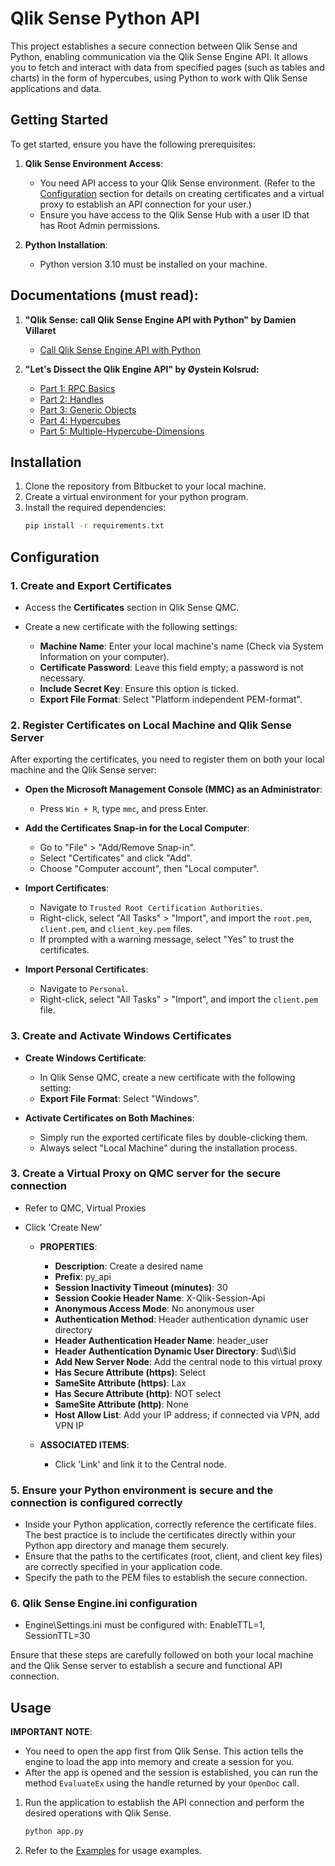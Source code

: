 # Qlik Sense Python API

This project establishes a secure connection between Qlik Sense and Python, enabling communication via the Qlik Sense Engine API. It allows you to fetch and interact with data from specified pages (such as tables and charts) in the form of hypercubes, using Python to work with Qlik Sense applications and data.

## Getting Started

To get started, ensure you have the following prerequisites:

1. **Qlik Sense Environment Access**:
   - You need API access to your Qlik Sense environment. (Refer to the [Configuration](#configuration) section for details on creating certificates and a virtual proxy to establish an API connection for your user.)
   - Ensure you have access to the Qlik Sense Hub with a user ID that has Root Admin permissions.

2. **Python Installation**:
   - Python version 3.10 must be installed on your machine.

## Documentations (must read):

1. **"Qlik Sense: call Qlik Sense Engine API with Python" by Damien Villaret**  
   - [Call Qlik Sense Engine API with Python](https://community.qlik.com/t5/Official-Support-Articles/Qlik-Sense-call-Qlik-Sense-Engine-API-with-Python/ta-p/1716089)

2. **"Let's Dissect the Qlik Engine API" by Øystein Kolsrud:**
   - [Part 1: RPC Basics](https://community.qlik.com/t5/Qlik-Design-Blog/Let-s-Dissect-the-Qlik-Engine-API-Part-1-RPC-Basics/ba-p/1734116)
   - [Part 2: Handles](https://community.qlik.com/t5/Qlik-Design-Blog/Let-s-Dissect-the-Qlik-Engine-API-Part-2-Handles/ba-p/1737186)
   - [Part 3: Generic Objects](https://community.qlik.com/t5/Qlik-Design-Blog/Let-s-Dissect-the-Qlik-Engine-API-Part-3-Generic-Objects/ba-p/1761962)
   - [Part 4: Hypercubes](https://community.qlik.com/t5/Qlik-Design-Blog/Let-s-Dissect-the-Qlik-Engine-API-Part-4-Hypercubes/ba-p/1778450)
   - [Part 5: Multiple-Hypercube-Dimensions](https://community.qlik.com/t5/Design/Dissecting-the-Engine-API-Part-5-Multiple-Hypercube-Dimensions/ba-p/1841618)

## Installation

1. Clone the repository from Bitbucket to your local machine.
2. Create a virtual environment for your python program. 
3. Install the required dependencies:
    ```bash
    pip install -r requirements.txt
    ```

## Configuration

### 1. Create and Export Certificates

- Access the **Certificates** section in Qlik Sense QMC.

- Create a new certificate with the following settings:
  - **Machine Name**: Enter your local machine's name (Check via System Information on your computer).
  - **Certificate Password**: Leave this field empty; a password is not necessary.
  - **Include Secret Key**: Ensure this option is ticked.
  - **Export File Format**: Select "Platform independent PEM-format".

### 2. Register Certificates on Local Machine and Qlik Sense Server

After exporting the certificates, you need to register them on both your local machine and the Qlik Sense server:

- **Open the Microsoft Management Console (MMC) as an Administrator**:
   - Press `Win + R`, type `mmc`, and press Enter.

- **Add the Certificates Snap-in for the Local Computer**:
   - Go to "File" > "Add/Remove Snap-in".
   - Select "Certificates" and click "Add".
   - Choose "Computer account", then "Local computer".

- **Import Certificates**:
   - Navigate to `Trusted Root Certification Authorities`.
   - Right-click, select "All Tasks" > "Import", and import the `root.pem`, `client.pem`, and `client_key.pem` files.
   - If prompted with a warning message, select "Yes" to trust the certificates.

- **Import Personal Certificates**:
   - Navigate to `Personal`.
   - Right-click, select "All Tasks" > "Import", and import the `client.pem` file.

### 3. Create and Activate Windows Certificates

- **Create Windows Certificate**:
   - In Qlik Sense QMC, create a new certificate with the following setting:
   - **Export File Format**: Select "Windows".

- **Activate Certificates on Both Machines**:
   - Simply run the exported certificate files by double-clicking them.
   - Always select "Local Machine" during the installation process.

### 3. Create a Virtual Proxy on QMC server for the secure connection

- Refer to QMC, Virtual Proxies
- Click 'Create New'

  - **PROPERTIES**:
    - **Description**: Create a desired name
    - **Prefix**: py_api
    - **Session Inactivity Timeout (minutes)**: 30
    - **Session Cookie Header Name**: X-Qlik-Session-Api
    - **Anonymous Access Mode**: No anonymous user
    - **Authentication Method**: Header authentication dynamic user directory
    - **Header Authentication Header Name**: header_user
    - **Header Authentication Dynamic User Directory**: $ud\\$id
    - **Add New Server Node**: Add the central node to this virtual proxy
    - **Has Secure Attribute (https)**: Select
    - **SameSite Attribute (https)**: Lax
    - **Has Secure Attribute (http)**: NOT select
    - **SameSite Attribute (http)**: None
    - **Host Allow List**: Add your IP address; if connected via VPN, add VPN IP

  - **ASSOCIATED ITEMS**:
    - Click 'Link' and link it to the Central node.
  
### 5. Ensure your Python environment is secure and the connection is configured correctly

- Inside your Python application, correctly reference the certificate files. The best practice is to include the certificates directly within your Python app directory and manage them securely.
- Ensure that the paths to the certificates (root, client, and client key files) are correctly specified in your application code.
- Specify the path to the PEM files to establish the secure connection.

### 6. Qlik Sense Engine.ini configuration

- Engine\Settings.ini must be configured with: EnableTTL=1, SessionTTL=30

Ensure that these steps are carefully followed on both your local machine and the Qlik Sense server to establish a secure and functional API connection.

## Usage

**IMPORTANT NOTE**:
   - You need to open the app first from Qlik Sense. This action tells the engine to load the app into memory and create a session for you.
   - After the app is opened and the session is established, you can run the method `EvaluateEx` using the handle returned by your `OpenDoc` call.

1. Run the application to establish the API connection and perform the desired operations with Qlik Sense.
    ```bash
    python app.py
    ```
2. Refer to the [Examples](Examples.ipynb) for usage examples.
